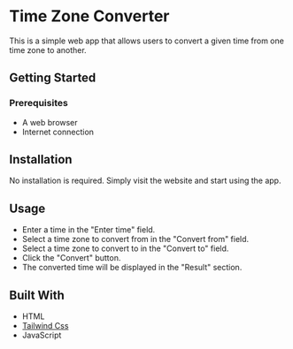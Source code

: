 # Time Zone Converter

This is a simple web app that allows users to convert a given time from one time zone to another.

## Getting Started

### Prerequisites
- A web browser
- Internet connection


## Installation

No installation is required. Simply visit the website and start using the app.


## Usage

- Enter a time in the "Enter time" field.
- Select a time zone to convert from in the "Convert from" field.
- Select a time zone to convert to in the "Convert to" field.
- Click the "Convert" button.
- The converted time will be displayed in the "Result" section.

## Built With

- HTML
- [Tailwind Css]('https://tailwindcss.com/')
- JavaScript